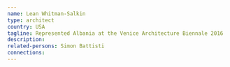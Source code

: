 ```yaml
---
name: Lean Whitman-Salkin
type: architect
country: USA
tagline: Represented Albania at the Venice Architecture Biennale 2016
description:
related-persons: Simon Battisti
connections:
---
```


